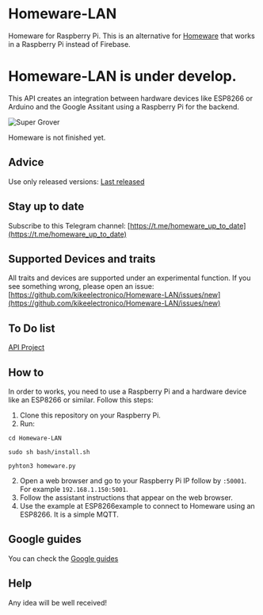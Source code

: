 # Homeware-LAN
Homeware for Raspberry Pi. This is an alternative for <a href="https://github.com/kikeelectronico/Homeware" target="blanck">Homeware</a> that works in a Raspberry Pi instead of Firebase.

# Homeware-LAN is under develop.

This API creates an integration between hardware devices like ESP8266 or Arduino and the Google Assitant using a Raspberry Pi for the backend.

<img alt="Super Grover" src="https://github.com/kikeelectronico/homeware/raw/master/images/cloud.png" />

Homeware is not finished yet.

## Advice
Use only released versions: <a href="https://github.com/kikeelectronico/Homeware-LAN/releases/latest">Last released</a>

## Stay up to date
Subscribe to this Telegram channel: [https://t.me/homeware_up_to_date](https://t.me/homeware_up_to_date)

## Supported Devices and traits

All traits and devices are supported under an experimental function. If you see something wrong, please open an issue: [https://github.com/kikeelectronico/Homeware-LAN/issues/new](https://github.com/kikeelectronico/Homeware-LAN/issues/new)

## To Do list

<a href="https://github.com/kikeelectronico/Homeware-LAN/projects/1"> API Project </a>

## How to

In order to works, you need to use a Raspberry Pi and a hardware device like an ESP8266 or similar. Follow this steps:

1. Clone this repository on your Raspberry Pi.
2. Run:
```
cd Homeware-LAN
```
```
sudo sh bash/install.sh
```
```
pyhton3 homeware.py
```
2. Open a web browser and go to your Raspberry Pi IP follow by ```:50001```. For example ```192.168.1.150:5001```.
3. Follow the assistant instructions that appear on the web browser.
4. Use the example at ESP8266example to connect to Homeware using an ESP8266. It is a simple MQTT.

## Google guides

You can check the <a href="https://developers.google.com/actions/smarthome/"> Google guides </a>

## Help

Any idea will be well received!
